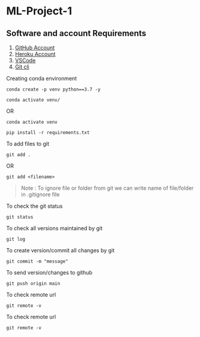 # ML-Project-1

## Software and account Requirements

1. [GitHub Account](https://github.com/)
2. [Heroku Account](https://dashboard.heroku.com/login)
3. [VSCode](https://code.visualstudio.com/download)
4. [Git cli](https://git-scm.com/downloads)


Creating conda environment
```
conda create -p venv python==3.7 -y
```

```
conda activate venv/
```
OR
```
conda activate venv
```

```
pip install -r requirements.txt
```

To add files to git
```
git add .
```
OR
```
git add <filename>
```

> Note : To ignore file or folder from git we can write name of file/folder in .gitignore file

To check the git status
```
git status
```

To check all versions maintained by git
```
git log
```

To create version/commit all changes by git
```
git commit -m "message"
```

To send version/changes to github
```
git push origin main
```

To check remote url
```
git remote -v
```

To check remote url
```
git remote -v
```

